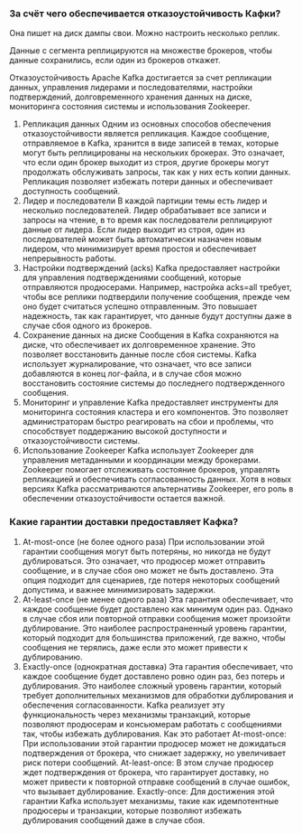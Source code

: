 ### За счёт чего обеспечивается отказоустойчивость Кафки?

Она пишет на диск дампы свои. Можно настроить несколько реплик.

Данные с сегмента реплицируются на множестве брокеров, чтобы данные сохранились, если один из брокеров откажет.

Отказоустойчивость Apache Kafka достигается за счет репликации данных, управления лидерами и последователями, настройки подтверждений, долговременного хранения данных на диске, мониторинга состояния системы и использования Zookeeper.

1. Репликация данных
Одним из основных способов обеспечения отказоустойчивости является репликация. Каждое сообщение, отправляемое в Kafka, хранится в виде записей в темах, которые могут быть реплицированы на нескольких брокерах. Это означает, что если один брокер выходит из строя, другие брокеры могут продолжать обслуживать запросы, так как у них есть копии данных. Репликация позволяет избежать потери данных и обеспечивает доступность сообщений.
2. Лидер и последователи
В каждой партиции темы есть лидер и несколько последователей. Лидер обрабатывает все записи и запросы на чтение, в то время как последователи реплицируют данные от лидера. Если лидер выходит из строя, один из последователей может быть автоматически назначен новым лидером, что минимизирует время простоя и обеспечивает непрерывность работы.
3. Настройки подтверждений (acks)
Kafka предоставляет настройки для управления подтверждениями сообщений, которые отправляются продюсерами. Например, настройка acks=all требует, чтобы все реплики подтвердили получение сообщения, прежде чем оно будет считаться успешно отправленным. Это повышает надежность, так как гарантирует, что данные будут доступны даже в случае сбоя одного из брокеров.
4. Сохранение данных на диске
Сообщения в Kafka сохраняются на диске, что обеспечивает их долговременное хранение. Это позволяет восстановить данные после сбоя системы. Kafka использует журналирование, что означает, что все записи добавляются в конец лог-файла, и в случае сбоя можно восстановить состояние системы до последнего подтвержденного сообщения.
5. Мониторинг и управление
Kafka предоставляет инструменты для мониторинга состояния кластера и его компонентов. Это позволяет администраторам быстро реагировать на сбои и проблемы, что способствует поддержанию высокой доступности и отказоустойчивости системы.
6. Использование Zookeeper
Kafka использует Zookeeper для управления метаданными и координации между брокерами. Zookeeper помогает отслеживать состояние брокеров, управлять репликацией и обеспечивать согласованность данных. Хотя в новых версиях Kafka рассматриваются альтернативы Zookeeper, его роль в обеспечении отказоустойчивости остается важной.

### Какие гарантии доставки предоставляет Кафка?

1. At-most-once (не более одного раза)
При использовании этой гарантии сообщения могут быть потеряны, но никогда не будут дублироваться. Это означает, что продюсер может отправить сообщение, и в случае сбоя оно может не быть доставлено. Эта опция подходит для сценариев, где потеря некоторых сообщений допустима, и важнее минимизировать задержки.
2. At-least-once (не менее одного раза)
Эта гарантия обеспечивает, что каждое сообщение будет доставлено как минимум один раз. Однако в случае сбоя или повторной отправки сообщения может произойти дублирование. Это наиболее распространенный уровень гарантии, который подходит для большинства приложений, где важно, чтобы сообщения не терялись, даже если это может привести к дублированию.
3. Exactly-once (однократная доставка)
Эта гарантия обеспечивает, что каждое сообщение будет доставлено ровно один раз, без потерь и дублирования. Это наиболее сложный уровень гарантии, который требует дополнительных механизмов для обработки дублирования и обеспечения согласованности. Kafka реализует эту функциональность через механизмы транзакций, которые позволяют продюсерам и консьюмерам работать с сообщениями так, чтобы избежать дублирования.
Как это работает
At-most-once: При использовании этой гарантии продюсер может не дожидаться подтверждения от брокера, что снижает задержку, но увеличивает риск потери сообщений.
At-least-once: В этом случае продюсер ждет подтверждения от брокера, что гарантирует доставку, но может привести к повторной отправке сообщений в случае ошибок, что вызывает дублирование.
Exactly-once: Для достижения этой гарантии Kafka использует механизмы, такие как идемпотентные продюсеры и транзакции, которые позволяют избежать дублирования сообщений даже в случае сбоя.